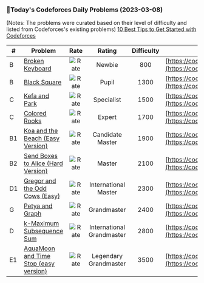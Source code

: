 ### 🌟Today's Codeforces Daily Problems (2023-03-08)
(Notes: The problems were curated based on their level of difficulty and listed from Codeforces's existing problems)
[10 Best Tips to Get Started with Codeforces](https://github.com/ika9810/Codeforces-Daily-Problems/blob/main/10%20Best%20Tips%20to%20Get%20Started%20with%20Codeforces.md)

| # | Problem | Rate| Rating | Difficulty | Contest |
|---| ----- | :--------: | :----------: | :----------: | ---------- |
|B|[Broken Keyboard](https://codeforces.com/contest/1765/problem/B)|![Rate](https://img.shields.io/badge/Newbie-800-lightgrey)|Newbie|800|[https://codeforces.com/contest/1765](https://codeforces.com/contest/1765)|
|B|[Black Square](https://codeforces.com/contest/828/problem/B)|![Rate](https://img.shields.io/badge/Pupil-1300-brightgreen)|Pupil|1300|[https://codeforces.com/contest/828](https://codeforces.com/contest/828)|
|C|[Kefa and Park](https://codeforces.com/contest/580/problem/C)|![Rate](https://img.shields.io/badge/Specialist-1500-9cf)|Specialist|1500|[https://codeforces.com/contest/580](https://codeforces.com/contest/580)|
|C|[Colored Rooks](https://codeforces.com/contest/1068/problem/C)|![Rate](https://img.shields.io/badge/Expert-1700-blue)|Expert|1700|[https://codeforces.com/contest/1068](https://codeforces.com/contest/1068)|
|B1|[Koa and the Beach (Easy Version)](https://codeforces.com/contest/1384/problem/B1)|![Rate](https://img.shields.io/badge/Candidate%20Master-1900-blueviolet)|Candidate Master|1900|[https://codeforces.com/contest/1384](https://codeforces.com/contest/1384)|
|B2|[Send Boxes to Alice (Hard Version)](https://codeforces.com/contest/1254/problem/B2)|![Rate](https://img.shields.io/badge/Master-2100-orange)|Master|2100|[https://codeforces.com/contest/1254](https://codeforces.com/contest/1254)|
|D1|[Gregor and the Odd Cows (Easy)](https://codeforces.com/contest/1548/problem/D1)|![Rate](https://img.shields.io/badge/International%20Master-2300-orange)|International Master|2300|[https://codeforces.com/contest/1548](https://codeforces.com/contest/1548)|
|G|[Petya and Graph](https://codeforces.com/contest/1082/problem/G)|![Rate](https://img.shields.io/badge/Grandmaster-2400-red)|Grandmaster|2400|[https://codeforces.com/contest/1082](https://codeforces.com/contest/1082)|
|D|[k-Maximum Subsequence Sum](https://codeforces.com/contest/280/problem/D)|![Rate](https://img.shields.io/badge/International%20Grandmaster-2800-red)|International Grandmaster|2800|[https://codeforces.com/contest/280](https://codeforces.com/contest/280)|
|E1|[AquaMoon and Time Stop (easy version)](https://codeforces.com/contest/1545/problem/E1)|![Rate](https://img.shields.io/badge/Legendary%20Grandmaster-3500-red)|Legendary Grandmaster|3500|[https://codeforces.com/contest/1545](https://codeforces.com/contest/1545)|
